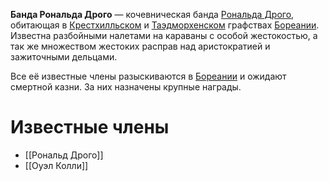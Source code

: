**Банда Рональда Дрого** — кочевническая банда [Рональда Дрого](Рональд%20Дрого), обитающая в [Крестхилльском](Крестхилл) и [Таэдморхенском](Таэдморхен) графствах [Бореании](Бореания). Известна разбойными налетами на караваны с особой жестокостью, а так же множеством жестоких расправ над аристократией и зажиточными дельцами.

Все её известные члены разыскиваются в [Бореании](Бореания) и ожидают смертной казни. За них назначены крупные награды.

# Известные члены
- [[Рональд Дрого]]
- [[Оуэл Колли]]
